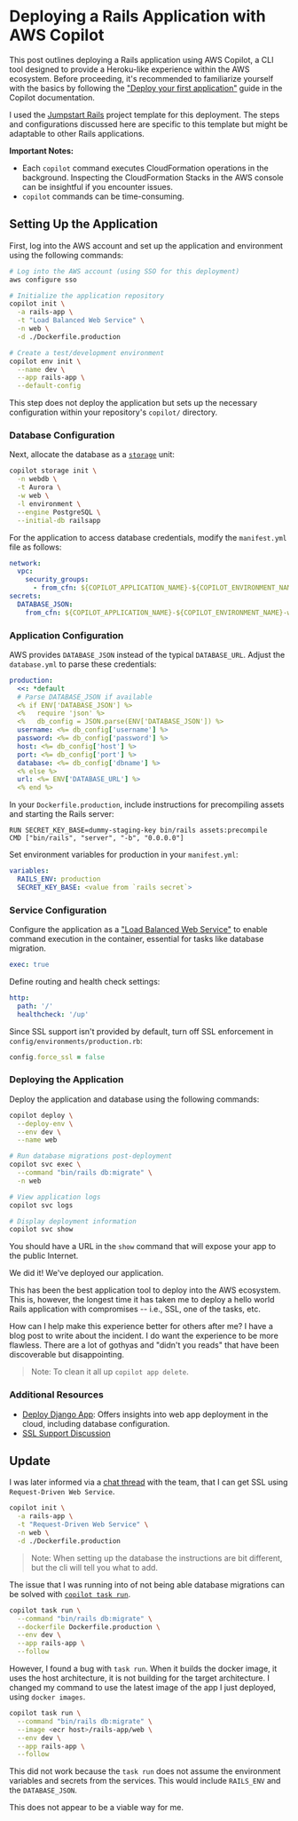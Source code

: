 # Deploying a Rails Application with AWS Copilot

This post outlines deploying a Rails application using AWS Copilot, a CLI tool
designed to provide a Heroku-like experience within the AWS ecosystem. Before
proceeding, it's recommended to familiarize yourself with the basics by
following the
["Deploy your first application"](https://aws.github.io/copilot-cli/docs/getting-started/first-app-tutorial/)
guide in the Copilot documentation.

I used the [Jumpstart Rails](https://jumpstartrails.com/) project template for
this deployment. The steps and configurations discussed here are specific to
this template but might be adaptable to other Rails applications.

**Important Notes:**

- Each `copilot` command executes CloudFormation operations in the background.
  Inspecting the CloudFormation Stacks in the AWS console can be insightful if
  you encounter issues.
- `copilot` commands can be time-consuming.

## Setting Up the Application

First, log into the AWS account and set up the application and environment using
the following commands:

```bash
# Log into the AWS account (using SSO for this deployment)
aws configure sso

# Initialize the application repository
copilot init \
  -a rails-app \
  -t "Load Balanced Web Service" \
  -n web \
  -d ./Dockerfile.production

# Create a test/development environment
copilot env init \
  --name dev \
  --app rails-app \
  --default-config
```

This step does not deploy the application but sets up the necessary
configuration within your repository's `copilot/` directory.

### Database Configuration

Next, allocate the database as a
[`storage`](https://aws.github.io/copilot-cli/docs/commands/storage-init/) unit:

```bash
copilot storage init \
  -n webdb \
  -t Aurora \
  -w web \
  -l environment \
  --engine PostgreSQL \
  --initial-db railsapp
```

For the application to access database credentials, modify the `manifest.yml`
file as follows:

```yaml
network:
  vpc:
    security_groups:
      - from_cfn: ${COPILOT_APPLICATION_NAME}-${COPILOT_ENVIRONMENT_NAME}-webdbSecurityGroup
secrets:
  DATABASE_JSON:
    from_cfn: ${COPILOT_APPLICATION_NAME}-${COPILOT_ENVIRONMENT_NAME}-webdbAuroraSecret
```

### Application Configuration

AWS provides `DATABASE_JSON` instead of the typical `DATABASE_URL`. Adjust the
`database.yml` to parse these credentials:

```yaml
production:
  <<: *default
  # Parse DATABASE_JSON if available
  <% if ENV['DATABASE_JSON'] %>
  <%   require 'json' %>
  <%   db_config = JSON.parse(ENV['DATABASE_JSON']) %>
  username: <%= db_config['username'] %>
  password: <%= db_config['password'] %>
  host: <%= db_config['host'] %>
  port: <%= db_config['port'] %>
  database: <%= db_config['dbname'] %>
  <% else %>
  url: <%= ENV['DATABASE_URL'] %>
  <% end %>
```

In your `Dockerfile.production`, include instructions for precompiling assets
and starting the Rails server:

```docker
RUN SECRET_KEY_BASE=dummy-staging-key bin/rails assets:precompile
CMD ["bin/rails", "server", "-b", "0.0.0.0"]
```

Set environment variables for production in your `manifest.yml`:

```yaml
variables:
  RAILS_ENV: production
  SECRET_KEY_BASE: <value from `rails secret`>
```

### Service Configuration

Configure the application as a
["Load Balanced Web Service"](https://aws.github.io/copilot-cli/docs/manifest/lb-web-service/)
to enable command execution in the container, essential for tasks like database
migration.

```yaml
exec: true
```

Define routing and health check settings:

```yaml
http:
  path: '/'
  healthcheck: '/up'
```

Since SSL support isn't provided by default, turn off SSL enforcement in
`config/environments/production.rb`:

```ruby
config.force_ssl = false
```

### Deploying the Application

Deploy the application and database using the following commands:

```bash
copilot deploy \
  --deploy-env \
  --env dev \
  --name web

# Run database migrations post-deployment
copilot svc exec \
  --command "bin/rails db:migrate" \
  -n web

# View application logs
copilot svc logs

# Display deployment information
copilot svc show
```

You should have a URL in the `show` command that will expose your app to the
public Internet.

We did it! We've deployed our application.

This has been the best application tool to deploy into the AWS ecosystem. This
is, however, the longest time it has taken me to deploy a hello world Rails
application with compromises -- i.e., SSL, one of the tasks, etc.

How can I help make this experience better for others after me? I have a blog
post to write about the incident. I do want the experience to be more flawless.
There are a lot of gothyas and "didn't you reads" that have been discoverable
but disappointing.

> Note: To clean it all up `copilot app delete`.

### Additional Resources

- [Deploy Django App](https://www.endpointdev.com/blog/2022/06/how-to-deploy-django-app-with-aurora-serverless-and-copilot/):
  Offers insights into web app deployment in the cloud, including database
  configuration.
- [SSL Support Discussion](https://github.com/aws/copilot-cli/issues/2071)

## Update

I was later informed via a
[chat thread](https://matrix.to/#/!QdxoBcgpJveoAoIPCc:gitter.im/$YqOcVQ2VqEqsXvDqEYeOsEOR-mp7HhDbLoBJCw67J8I?via=gitter.im&via=matrix.org&via=matrix.unope.ru)
with the team, that I can get SSL using `Request-Driven Web Service`.

```bash
copilot init \
  -a rails-app \
  -t "Request-Driven Web Service" \
  -n web \
  -d ./Dockerfile.production
```

> Note: When setting up the database the instructions are bit different, but the
> cli will tell you what to add.

The issue that I was running into of not being able database migrations can be
solved with
[`copilot task run`](https://aws.github.io/copilot-cli/docs/commands/task-run/).

```bash
copilot task run \
  --command "bin/rails db:migrate" \
  --dockerfile Dockerfile.production \
  --env dev \
  --app rails-app \
  --follow
```

However, I found a bug with `task run`. When it builds the docker image, it uses
the host architecture, it is not building for the target architecture. I changed
my command to use the latest image of the app I just deployed, using
`docker images`.

```bash
copilot task run \
  --command "bin/rails db:migrate" \
  --image <ecr host>/rails-app/web \
  --env dev \
  --app rails-app \
  --follow
```

This did not work because the `task run` does not assume the environment
variables and secrets from the services. This would include `RAILS_ENV` and the
`DATABASE_JSON`.

This does not appear to be a viable way for me.

